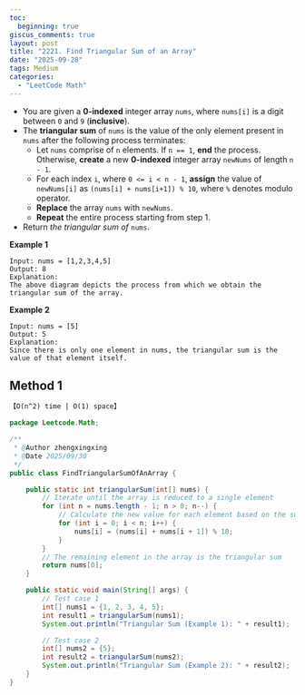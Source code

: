 ```yaml
---
toc:
  beginning: true
giscus_comments: true
layout: post
title: "2221. Find Triangular Sum of an Array"
date: "2025-09-28"
tags: Medium
categories:
  - "LeetCode Math"
---
```



- You are given a **0-indexed** integer array `nums`, where `nums[i]` is a digit between `0` and `9` (**inclusive**).
- The **triangular sum** of `nums` is the value of the only element present in `nums` after the following process terminates:
  - Let `nums` comprise of `n` elements. If `n == 1`, **end** the process. Otherwise, **create** a new **0-indexed** integer array `newNums` of length `n - 1`.
  - For each index `i`, where `0 <= i < n - 1`, **assign** the value of `newNums[i]` as `(nums[i] + nums[i+1]) % 10`, where `%` denotes modulo operator.
  - **Replace** the array `nums` with `newNums`.
  - **Repeat** the entire process starting from step 1.
- Return *the triangular sum of* `nums`.

**Example 1**

```
Input: nums = [1,2,3,4,5]
Output: 8
Explanation:
The above diagram depicts the process from which we obtain the triangular sum of the array.
```

**Example 2**

```
Input: nums = [5]
Output: 5
Explanation:
Since there is only one element in nums, the triangular sum is the value of that element itself.
```

## Method 1

```tex
【O(n^2) time | O(1) space】
```

```java
package Leetcode.Math;

/**
 * @Author zhengxingxing
 * @Date 2025/09/30
 */
public class FindTriangularSumOfAnArray {

    public static int triangularSum(int[] nums) {
        // Iterate until the array is reduced to a single element
        for (int n = nums.length - 1; n > 0; n--) {
            // Calculate the new value for each element based on the sum of adjacent elements modulo 10
            for (int i = 0; i < n; i++) {
                nums[i] = (nums[i] + nums[i + 1]) % 10;
            }
        }
        // The remaining element in the array is the triangular sum
        return nums[0];
    }

    public static void main(String[] args) {
        // Test case 1
        int[] nums1 = {1, 2, 3, 4, 5};
        int result1 = triangularSum(nums1);
        System.out.println("Triangular Sum (Example 1): " + result1);  // Output: 8

        // Test case 2
        int[] nums2 = {5};
        int result2 = triangularSum(nums2);
        System.out.println("Triangular Sum (Example 2): " + result2);  // Output: 5
    }
}

```





